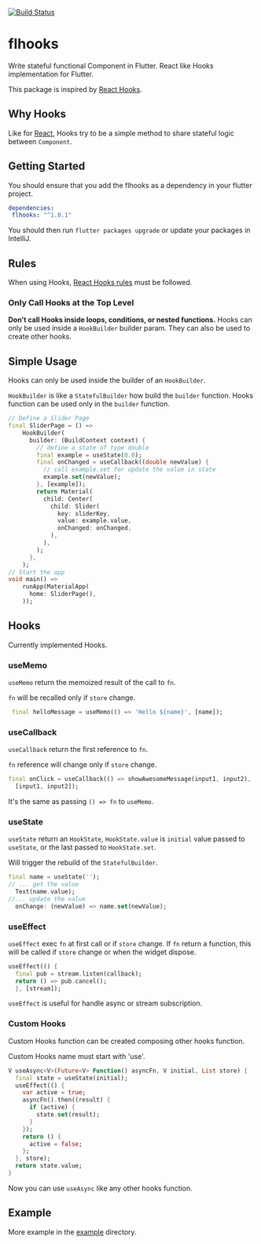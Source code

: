 [![Build Status](https://travis-ci.org/alfredosalzillo/flhooks.svg?branch=master)](https://travis-ci.org/alfredosalzillo/flhooks)

# flhooks
Write stateful functional Component in Flutter.
React like Hooks implementation for Flutter.

This package is inspired by
[React Hooks](https://reactjs.org/docs/hooks-intro.html).

## Why Hooks

Like for [React](https://reactjs.org/docs/hooks-intro.html#motivation),
Hooks try to be a simple method
to share stateful logic between `Component`.

## Getting Started

You should ensure that you add the flhooks
as a dependency in your flutter project.

```yaml
dependencies:
 flhooks: "^1.0.1"
```

You should then run `flutter packages upgrade`
or update your packages in IntelliJ.

## Rules

When using Hooks,
[React Hooks rules](https://reactjs.org/docs/hooks-rules.html)
must be followed.

### Only Call Hooks at the Top Level
**Don’t call Hooks inside loops, conditions, or nested functions.**
Hooks can only be used inside a `HookBuilder` builder param.
They can also be used to create other hooks.

## Simple Usage

Hooks can only be used inside the builder of an `HookBuilder`.

`HookBuilder` is like a `StatefulBuilder` how build the `builder` function.
Hooks function can be used only in the `builder` function.

```dart
// Define a Slider Page
final SliderPage = () =>
    HookBuilder(
      builder: (BuildContext context) {
        // define a state of type double
        final example = useState(0.0);
        final onChanged = useCallback((double newValue) {
          // call example.set for update the value in state
          example.set(newValue);
        }, [example]);
        return Material(
          child: Center(
            child: Slider(
              key: sliderKey,
              value: example.value,
              onChanged: onChanged,
            ),
          ),
        );
      },
    );
// Start the app
void main() =>
    runApp(MaterialApp(
      home: SliderPage(),
    ));
```

## Hooks

Currently implemented Hooks.

### useMemo
`useMemo` return the memoized result of the call to `fn`.

`fn` will be recalled only if `store` change.

```dart
 final helloMessage = useMemo(() => 'Hello ${name}', [name]);
```

### useCallback
`useCallback` return the first reference to `fn`.

`fn` reference will change only if `store` change.
```dart
final onClick = useCallback(() => showAwesomeMessage(input1, input2),
  [input1, input2]);
```
It's the same as passing `() => fn` to `useMemo`.

### useState

`useState` return an `HookState`,
`HookState.value` is `initial` value passed to `useState`,
or the last passed to `HookState.set`.

Will trigger the rebuild of the `StatefulBuilder`.

```dart
final name = useState('');
// ... get the value
  Text(name.value);
//... update the value
  onChange: (newValue) => name.set(newValue);
```

### useEffect

`useEffect` exec `fn` at first call or if `store` change.
If `fn` return a function, this will be called if `store` change
or when the widget dispose.

```dart
useEffect(() {
  final pub = stream.listen(callback);
  return () => pub.cancel();
  }, [stream]);
```
 
`useEffect` is useful for handle async or stream subscription.

### Custom Hooks

Custom Hooks function can be created composing other hooks function.

Custom Hooks name must start with 'use'.

```dart
V useAsync<V>(Future<V> Function() asyncFn, V initial, List store) {
  final state = useState(initial);
  useEffect(() {
    var active = true;
    asyncFn().then((result) {
      if (active) {
        state.set(result);
      }
    });
    return () {
      active = false;
    };
  }, store);
  return state.value;
}
```

Now you can use `useAsync` like any other hooks function.

## Example

More example in the [example](example) directory.